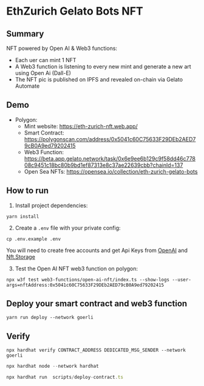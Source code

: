 # EthZurich Gelato Bots NFT

## Summary

NFT powered by Open AI & Web3 functions:
- Each uer can mint 1 NFT
- A Web3 function is listening to every new mint and generate a new art using Open Ai (Dall-E)
- The NFT pic is published on IPFS and revealed on-chain via Gelato Automate

## Demo
- Polygon:
  - Mint website: https://eth-zurich-nft.web.app/ 
  - Smart Contract: https://polygonscan.com/address/0x5041c60C75633F29DEb2AED79cB0A9ed79202415
  - Web3 Function: https://beta.app.gelato.network/task/0x6e9ee6b129c9f58dd46c77808c9451c18bc80b9bd1ef87313e8c37ae22639cbb?chainId=137
  - Open Sea NFTs: https://opensea.io/collection/eth-zurich-gelato-bots

## How to run

1. Install project dependencies:
```
yarn install
```

2. Create a `.env` file with your private config:
```
cp .env.example .env
```
You will need to create free accounts and get Api Keys from [OpenAI](https://platform.openai.com/) and [Nft.Storage](https://nft.storage/)

3. Test the Open AI NFT web3 function on polygon:
```
npx w3f test web3-functions/open-ai-nft/index.ts --show-logs --user-args=nftAddress:0x5041c60C75633F29DEb2AED79cB0A9ed79202415
```

## Deploy your smart contract and web3 function
```
yarn run deploy --network goerli
```

## Verify
```
npx hardhat verify CONTRACT_ADDRESS DEDICATED_MSG_SENDER --network goerli
```
```ts
npx hardhat node --network hardhat 
```

```ts
npx hardhat run  scripts/deploy-contract.ts
```